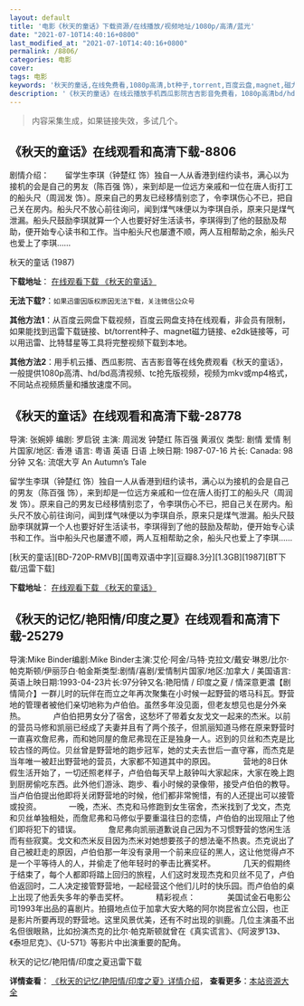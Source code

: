 ```yaml
---
layout: default
title: '电影《秋天的童话》下载资源/在线播放/视频地址/1080p/高清/蓝光'
date: "2021-07-10T14:40:16+0800"
last_modified_at: "2021-07-10T14:40:16+0800"
permalink: /8806/
categories: 电影
cover:
tags: 电影
keywords: '秋天的童话,在线免费看,1080p高清,bt种子,torrent,百度云盘,magnet,磁力链,迅雷下载资源'
description: '《秋天的童话》在线云播放手机西瓜影院吉吉影音免费看，1080p高清bd/hd未删减完整版和tc抢先枪版，mkv/mp4格式，附带bt/torrent种子、magnet/磁力链、百度云盘、网盘资源迅雷下载链接'
---
```


>内容采集生成，如果链接失效，多试几个。


## 《秋天的童话》在线观看和高清下载-8806

剧情介绍：　　留学生李琪（钟楚红 饰）独自一人从香港到纽约读书，满心以为接机的会是自己的男友（陈百强 饰），来到却是一位远方亲戚和一位在唐人街打工的船头尺（周润发 饰）。原来自己的男友已经移情别恋了，令李琪伤心不已，把自己关在房内。船头尺不放心前往询问，闻到煤气味便以为李琪自杀，原来只是煤气泄漏。船头尺鼓励李琪就算一个人也要好好生活读书，李琪得到了他的鼓励及帮助，便开始专心读书和工作。当中船头尺也屡遭不顺，两人互相帮助之余，船头尺也爱上了李琪……


秋天的童话 (1987)

**下载地址**： [在线观看下载 《秋天的童话》](https://www.btbtdy.me/btdy/dy10422.html) 


**无法下载?**：`如果迅雷因版权原因无法下载，关注微信公众号 `

**其他方法1**：从百度云网盘下载视频，百度云网盘支持在线观看，非会员有限制，如果能找到迅雷下载链接、bt/torrent种子、magnet磁力链接、e2dk链接等，可以用迅雷、比特彗星等工具将完整视频下载到本地。

**其他方法2**：用手机云播、西瓜影院、吉吉影音等在线免费观看《秋天的童话》，一般提供1080p高清、hd/bd高清视频、tc抢先版视频，视频为mkv或mp4格式，不同站点视频质量和播放速度不同。


## 《秋天的童话》在线观看和高清下载-28778

导演: 张婉婷 编剧: 罗启锐 主演: 周润发 钟楚红 陈百强 黄淑仪 类型: 剧情 爱情 制片国家/地区: 香港 语言: 粤语 英语 日语 上映日期: 1987-07-16 片长: Canada: 98 分钟 又名: 流氓大亨 An Autumn’s Tale

留学生李琪（钟楚红 饰）独自一人从香港到纽约读书，满心以为接机的会是自己的男友（陈百强 饰），来到却是一位远方亲戚和一位在唐人街打工的船头尺（周润发 饰）。原来自己的男友已经移情别恋了，令李琪伤心不已，把自己关在房内。船头尺不放心前往询问，闻到煤气味便以为李琪自杀，原来只是煤气泄漏。船头尺鼓励李琪就算一个人也要好好生活读书，李琪得到了他的鼓励及帮助，便开始专心读书和工作。当中船头尺也屡遭不顺，两人互相帮助之余，船头尺也爱上了李琪……


[秋天的童话][BD-720P-RMVB][国粤双语中字][豆瓣8.3分][1.3GB][1987][BT下载/迅雷下载]

**下载地址**： [在线观看下载 《秋天的童话》](https://www.btdx8.com/torrent/an_autumns_tale_1987.html) 


## 《秋天的记忆/艳阳情/印度之夏》在线观看和高清下载-25279

导演:Mike Binder编剧:Mike Binder主演:艾伦·阿金/马特·克拉文/戴安·琳恩/比尔·帕克斯顿/伊丽莎白·帕金斯类型:剧情/喜剧/爱情制片国家/地区:加拿大 / 美国语言:英语上映日期:1993-04-23片长:97分钟又名:艳阳情 / 印度之夏 / 情深意更濃【剧情简介】一群儿时的玩伴在而立之年再次聚集在小时候一起野营的塔马科瓦。野营地的管理者被他们亲切地称为卢伯伯。虽然多年没见面，但老友想见也是分外亲热。　　　　卢伯伯把男女分了宿舍，这愁坏了带着女友戈文一起来的杰米。以前的营员马修和凯丽已经成了夫妻并且有了两个孩子，但凯丽知道马修在原来野营时一直喜欢詹尼弗，而和她同屋的詹尼弗现在正是独身一人。迟到的贝丝和杰克是比较古怪的两位。贝丝曾是野营地的跑步冠军，她的丈夫去世后一直守寡，而杰克是当年唯一被赶出野营地的营员，大家都不知道其中的原因。　　　　营地的8日休假生活开始了，一切还照老样子，卢伯伯每天早上敲钟叫大家起床，大家在晚上跑到厨房偷吃东西。此外他们游泳、跑步、看小时候的录像带，接受卢伯伯的教导。当卢伯伯提出他即将关闭野营地的时候，他们都非常惋惜，有的人还提出可以接管或投资。　　　　一晚，杰米、杰克和马修跑到女生宿舍，杰米找到了戈文，杰克和贝丝单独相处，而詹尼弗和马修似乎要重温往日的恋情，卢伯伯的出现阻止了他们即将犯下的错误。　　　　詹尼弗向凯丽道歉说自己因为不习惯野营的悠闲生活而有些寂寞。戈文和杰米反目因为杰米对她想要孩子的想法毫不热衷。杰克说出了自己被赶走的原因，卢伯伯那一年没有录用一个前来应征的黑人，这让他觉得卢不是一个平等待人的人，并偷走了他年轻时的拳击比赛奖杯。　　　　几天的假期终于结束了，每个人都即将踏上回归的旅程，人们这时发现杰克和贝丝不见了，卢伯伯返回时，二人决定接管野营地，一起经营这个他们儿时的快乐园。而卢伯伯的桌上出现了他丢失多年的拳击奖杯。　　　　精彩视点：　　　　美国试金石电影公司1993年出品的喜剧片。拍摄地点位于加拿大安大略的阿尔岗昆省立公园，也正是影片所要再现的野营地。这里风景优美，还有不时出现的驯鹿。几位主演虽不出名但很眼熟，比如扮演杰克的比尔·帕克斯顿就曾在《真实谎言》、《阿波罗13》、《泰坦尼克》、《U-571》等影片中出演重要的配角。


秋天的记忆/艳阳情/印度之夏迅雷下载

**详情查看**： [《秋天的记忆/艳阳情/印度之夏》详情介绍](/movie/25279/)， **查看更多**：[本站资源大全](/movie/t/all/)

